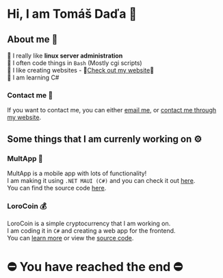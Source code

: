# Hi, I am Tomáš Daďa 👋
## About me 🎯
🔳 I really like **linux server administration** <br />
🔳 I often code things in `Bash` (Mostly cgi scripts) <br />
🔳 I like creating websites - 👀[Check out my website](https://www.tomasdada.com)👀 <br />
🔳 I am learning C# <br />

### Contact me 🔮
If you want to contact me, you can either [email me](hacker@tomasdada.com), or [contact me through my website](https://tomasdada.com/contact).

## Some things that I am currenly working on ⚙️
### MultApp 📱
MultApp is a mobile app with lots of functionality! <br />
I am making it using `.NET MAUI (C#)` and you can check it out [here](https://tomasdada.com/projects/MultApp). <br />
You can find the source code [here](https://github.com/dadatomas/MultApp). <br />

### LoroCoin 💰
LoroCoin is a simple cryptocurrency that I am working on. <br />
I am coding it in `C#` and creating a web app for the frontend. <br />
You can [learn more](https://tomasdada.com/projects/LoroCoin) or view the [source code](https://github.com/dadatomas/LoroCoin). <br />

# ⛔️ You have reached the end ⛔️
